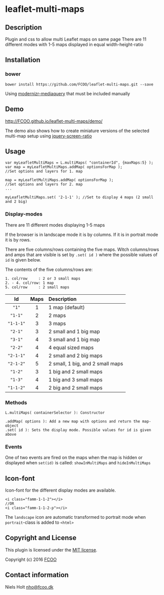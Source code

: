 # leaflet-multi-maps
>


## Description
Plugin and css to allow multi Leaflet maps on same page
There are 11 different modes with 1-5 maps displayed in equal width-height-ratio

## Installation
### bower
`bower install https://github.com/FCOO/leaflet-multi-maps.git --save`

Using [modernizr-mediaquery](https://github.com/FCOO/modernizr-mediaquery) that must be included manually

## Demo
http://FCOO.github.io/leaflet-multi-maps/demo/ 

The demo also shows how to create miniature versions of the selected multi-map setup using [jquery-screen-ratio](https://github.com/FCOO/jquery-screen-ratio)

## Usage

    var myLeafletMultiMaps = L.multiMaps( "containerId", {maxMaps:5} );
    var map = myLeafletMultiMaps.addMap( optionsForMap );
    //Set options and layers for 1. map

    map = myLeafletMultiMaps.addMap( optionsForMap );
    //Set options and layers for 2. map
    ...

    myLeafletMultiMaps.set( '2-1-1' ); //Set to display 4 maps (2 small and 2 big)


### Display-modes
There are 11 different modes displaying 1-5 maps

If the browser is in landscape mode it is by columns. If it is in portrait mode it is by rows.

There are five columns/rows containing the five maps.
Witch columns/rows and amps that are visible is set by `.set( id )` where the possible values of `id` is given below.

The contents of the five columns/rows are:

    1. col/row     : 2 or 3 small maps
    2. - 4. col/row: 1 map
    5. col/row     : 2 small maps


| Id | Maps | Description |
| :--: | :--: | :-- |
| `"1"` | 1 | 1 map (default) |
| `"1-1"` | 2 | 2 maps |
| `"1-1-1"` | 3 | 3 maps |
| `"2-1"` | 3 | 2 small and 1 big map |
| `"3-1"` | 4 | 3 small and 1 big map |
| `"2-2"` | 4 | 4 equal sized maps |
| `"2-1-1"` | 4 | 2 small and 2 big maps|
| `"2-1-2"` | 5 | 2 small, 1 big, and 2 small maps |
| `"1-2"` | 3 | 1 big and 2 small maps |
| `"1-3"` | 4 | 1 big and 3 small maps |
| `"1-1-2"` | 4 | 2 big and 2 small maps |



### Methods

    L.multiMaps( containerSelector ): Constructor        

    .addMap( options ): Add a new map with options and return the map-object
    .set( id ): Sets the display mode. Possible values for id is given above


### Events
One of two events are fired on the maps when the map is hidden or displayed when `set(id)` is called:
	`showInMultiMaps` and `hideInMultiMaps`

## Icon-font
Icon-font for the different display modes are available.

    <i class="famm-1-1-2"></i>
    //OR
    <i class="famm-1-1-2-p"></i>

The `landscape` icon are automatic transformed to portrait mode when `portrait`-class is added to `<html>`

## Copyright and License
This plugin is licensed under the [MIT license](https://github.com/FCOO/leaflet-multi-maps/LICENSE).

Copyright (c) 2016 [FCOO](https://github.com/FCOO)

## Contact information

Niels Holt nho@fcoo.dk
